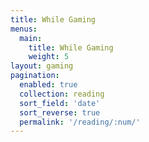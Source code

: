 ```yaml
---
title: While Gaming
menus:
  main:
    title: While Gaming
    weight: 5
layout: gaming
pagination: 
  enabled: true
  collection: reading
  sort_field: 'date'
  sort_reverse: true
  permalink: '/reading/:num/'
---
```

